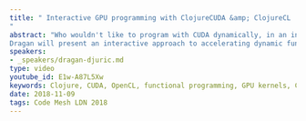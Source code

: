```yaml
---
title: " Interactive GPU programming with ClojureCUDA &amp; ClojureCL
"
abstract: "Who wouldn't like to program with CUDA dynamically, in an interactive, but compiled, environment?
Dragan will present an interactive approach to accelerating dynamic functional programs with GPU kernels."
speakers:
- _speakers/dragan-djuric.md
type: video
youtube_id: E1w-A87L5Xw
keywords: Clojure, CUDA, OpenCL, functional programming, GPU kernels, ClojureCUDA, ClojureCL
date: 2018-11-09
tags: Code Mesh LDN 2018
---
```

